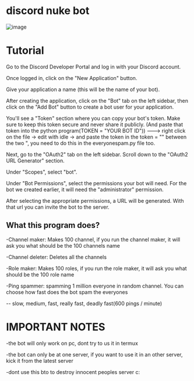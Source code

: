 # discord nuke bot
![image](https://github.com/Batyoaron/dcnukebot/assets/111697446/759eb5a9-84d3-4998-a369-220e2db28614)

# Tutorial

Go to the Discord Developer Portal and log in with your Discord account.

Once logged in, click on the "New Application" button.

Give your application a name (this will be the name of your bot).

After creating the application, click on the "Bot" tab on the left sidebar, then click on the "Add Bot" button to create a bot user for your application.

You'll see a "Token" section where you can copy your bot's token. Make sure to keep this token secure and never share it publicly. (And paste that token into the python program(TOKEN = "YOUR BOT ID")) ---> right click on the file -> edit with idle -> and paste the token in the token = "" between the two ", you need to do this in the everyonespam.py file too.

Next, go to the "OAuth2" tab on the left sidebar. Scroll down to the "OAuth2 URL Generator" section.

Under "Scopes", select "bot".

Under "Bot Permissions", select the permissions your bot will need. For the bot we created earlier, it will need the "administrator" permission.

After selecting the appropriate permissions, a URL will be generated. With that url you can invite the bot to the server.


## What this program does?

-Channel maker: Makes 100 channel, if you run the channel maker, it will ask you what should be the 100 channels name

-Channel deleter: Deletes all the channels

-Role maker: Makes 100 roles, if you run the role maker, it will ask you what should be the 100 role name

-Ping spammer: spamming 1 million everyone in random channel. You can choose how fast does the bot spam the everyones

-- slow, medium, fast, really fast, deadly fast(600 pings / minute)

# IMPORTANT NOTES

-the bot will only work on pc, dont try to us it in termux

-the bot can only be at one server, if you want to use it in an other server, kick it from the latest server

-dont use this bto to destroy innocent peoples server c:
